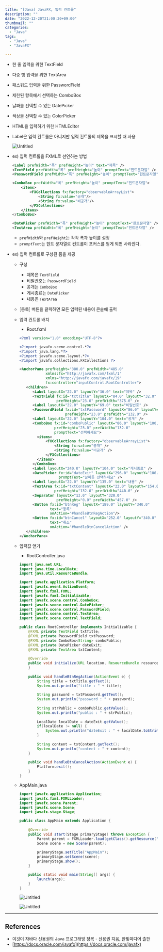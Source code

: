 ```yaml
---
title: "[Java] JavaFX, 입력 컨트롤"
description: ""
date: "2022-12-20T21:00:30+09:00"
thumbnail: ""
categories:
  - "Java"
tags:
  - "Java"
  - "JavaFX"

---
```

<!--more-->

- 한 줄 입력을 위한 TextField
- 다중 행 입력을 위한 TextArea
- 패스워드 입력을 위한 PasswordField
- 제한된 항목에서 선택하는 ComboBox
- 날짜를 선택할 수 있는 DatePicker
- 색상을 선택할 수 있는 ColorPicker
- HTML을 입력하기 위한 HTMLEditor
- Label은 입력 컨트롤은 아니지만 입력 컨트롤의 제목을 표시할 때 사용
    
    ![Untitled](/images/lang_java/javaFx/입력_컨트롤/Untitled.png)
    
- ex) 입력 컨트롤을 FXML로 선언하는 방법
    
    ```xml
    <Label prefWidth="폭" prefHeight="높이" text="제목" />
    <TextField prefWidth="폭" prefHeight="높이" promptText="힌트문자열" />
    <PasswordField prefWidth="폭" prefHeight="높이" promptText="힌트문자열" />
    
    <ComboBox prefWidth="폭" prefHeight="높이" promptText="힌트문자열">
    	<items>
    		<FXCollections fx:factory="observableArrayList">
    			<String fx:value="공개"/>
    			<String fx:value="비공개"/>
    		</FXCollections>
    	</items>
    </ComboBox>
    
    <DatePicker prefWidth="폭" prefHeight="높이" promptText="힌트문자열" />
    <TextArea prefWidht="폭" prefHeight="높이" promptText="힌트문자열" />
    ```
    
    - `prefWidth`와 `prefHeight`는 각각 폭과 높이를 설정
    - `promptText`는 힌트 문자열로 컨트롤이 포커스를 얻게 되면 사라진다.
- ex) 입력 컨트롤로 구성된 폼을 제공
    - 구성
        - 제목은 `TextField`
        - 비밀번호는 `PasswordField`
        - 공개는 `ComboBox`
        - 게시종료는 `DatePicker`
        - 내용은 `TextArea`
    - [등록] 버튼을 클릭하면 모든 입력된 내용이 콘솔에 출력
    - 입력 컨트롤 배치
        - Root.fxml
        
        ```xml
        <?xml version="1.0" encoding="UTF-8"?>
        
        <?import javafx.scene.control.*?>
        <?import java.lang.*?>
        <?import javafx.scene.layout.*?>
        <?import javafx.collections.FXCollections ?>
        
        <AnchorPane prefHeight="380.0" prefWidth="485.0" 
        			xmlns:fx="http://javafx.com/fxml/1" 
        			xmlns="http://javafx.com/javafx/19"
        			fx:controller="inputControl.RootController">
           <children>
              <Label layoutX="22.0" layoutY="36.0" text="제목" />
              <TextField fx:id="txtTitle" layoutX="84.0" layoutY="32.0" 
              			 prefHeight="23.0" prefWidth="375.0" />
              <Label layoutX="22.0" layoutY="69.0" text="비밀번호" />
              <PasswordField fx:id="txtPassword" layoutX="86.0" layoutY="65.0" 
              				 prefHeight="23.0" prefWidth="132.0" />
              <Label layoutX="22.0" layoutY="104.0" text="공개" />
              <ComboBox fx:id="comboPublic" layoutX="86.0" layoutY="100.0" 
              			prefHeight="23.0" prefWidth="132.0" 
              			promptText="선택하세요">
              	<items>
              		<FXCollections fx:factory="observableArrayList">
              			<String fx:value="공개" />
              			<String fx:value="비공개" />
              		</FXCollections>
              	</items>
              </ComboBox>
              <Label layoutX="240.0" layoutY="104.0" text="게시종료" />
              <DatePicker fx:id="dateExit" layoutX="296.0" layoutY="100.0" 
              			  promptText="날짜를 선택하세요" />
              <Label layoutX="22.0" layoutY="135.0" text="내용" />
              <TextArea fx:id="txtContent" layoutX="22.0" layoutY="154.0" 
              			prefHeight="132.0" prefWidth="440.0" />
              <Separator layoutX="13.0" layoutY="320.0" 
              			 prefHeight="0.0" prefWidth="457.0" />
              <Button fx:id="btnReg" layoutX="189.0" layoutY="340.0" 
              		  text="등록" 
              		  onAction="#handleBtnRegAction"/>
              <Button fx:id="btnCancel" layoutX="252.0" layoutY="340.0" 
                      text="취소"
                      onAction="#handleBtnCancelAction" />
           </children>
        </AnchorPane>
        ```
        
    - 입력값 얻기
        - RootController.java
        
        ```java
        import java.net.URL;
        import java.time.LocalDate;
        import java.util.ResourceBundle;
        
        import javafx.application.Platform;
        import javafx.event.ActionEvent;
        import javafx.fxml.FXML;
        import javafx.fxml.Initializable;
        import javafx.scene.control.ComboBox;
        import javafx.scene.control.DatePicker;
        import javafx.scene.control.PasswordField;
        import javafx.scene.control.TextArea;
        import javafx.scene.control.TextField;
        
        public class RootController implements Initializable {
        	@FXML private TextField txtTitle;
        	@FXML private PasswordField txtPassword;
        	@FXML private ComboBox<String> comboPublic;
        	@FXML private DatePicker dateExit;
        	@FXML private TextArea txtContent;
        	
        	@Override
        	public void initialize(URL location, ResourceBundle resources) {
        	}
        	
        	public void handleBtnRegAction(ActionEvent e) {
        		String title = txtTitle.getText();
        		System.out.println("title : " + title);
        		
        		String password = txtPassword.getText();
        		System.out.println("password : " + password);
        		
        		String strPublic = comboPublic.getValue();
        		System.out.println("public : " + strPublic);
        		
        		LocalDate localDate = dateExit.getValue();
        		if(localDate != null) {
        			System.out.println("dateExit : " + localDate.toString());
        		}
        		
        		String content = txtContent.getText();
        		System.out.println("content : " + content);
        	}
        	
        	public void handleBtnCancelAction(ActionEvent e) {
        		Platform.exit();
        	}
        }
        ```
        
    - AppMain.java
        
        ```java
        import javafx.application.Application;
        import javafx.fxml.FXMLLoader;
        import javafx.scene.Parent;
        import javafx.scene.Scene;
        import javafx.stage.Stage;
        
        public class AppMain extends Application {
        	
        	@Override
        	public void start(Stage primaryStage) throws Exception {
        		Parent parent = FXMLLoader.load(getClass().getResource("Root.fxml"));
        		Scene scene = new Scene(parent);
        		
        		primaryStage.setTitle("AppMain");
        		primaryStage.setScene(scene);
        		primaryStage.show();
        	}
        
        	public static void main(String[] args) {
        		launch(args);
        	}
        }
        ```
        
        ![Untitled](/images/lang_java/javaFx/입력_컨트롤/Untitled%201.png)
        
        ![Untitled](/images/lang_java/javaFx/입력_컨트롤/Untitled%202.png)
        

---

## References

- 이것이 자바다 신용권의 Java 프로그래밍 정복 - 신용권 지음, 한빛미디어 출판
- [https://docs.oracle.com/javafx](https://docs.oracle.com/javafx)